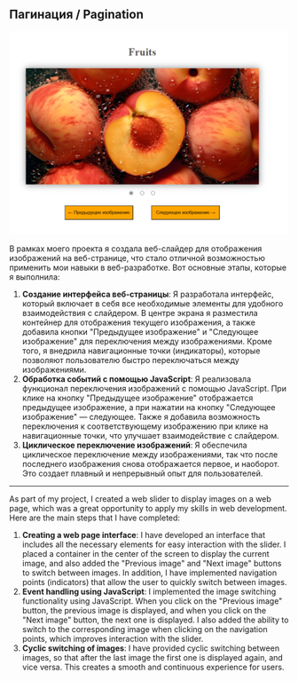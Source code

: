 ## Пагинация / Pagination

![ Main ](./readme_assets/1.png)

В рамках моего проекта я создала веб-слайдер для отображения изображений на веб-странице, что стало отличной возможностью применить мои навыки в веб-разработке. Вот основные этапы, которые я выполнила:
1. **Создание интерфейса веб-страницы**: Я разработала интерфейс, который включает в себя все необходимые элементы для удобного взаимодействия с слайдером. В центре экрана я разместила контейнер для отображения текущего изображения, а также добавила кнопки "Предыдущее изображение" и "Следующее изображение" для переключения между изображениями. Кроме того, я внедрила навигационные точки (индикаторы), которые позволяют пользователю быстро переключаться между изображениями.
2. **Обработка событий с помощью JavaScript**: Я реализовала функционал переключения изображений с помощью JavaScript. При клике на кнопку "Предыдущее изображение" отображается предыдущее изображение, а при нажатии на кнопку "Следующее изображение" — следующее. Также я добавила возможность переключения к соответствующему изображению при клике на навигационные точки, что улучшает взаимодействие с слайдером.
3. **Циклическое переключение изображений**: Я обеспечила циклическое переключение между изображениями, так что после последнего изображения снова отображается первое, и наоборот. Это создает плавный и непрерывный опыт для пользователей.


-----------------------------------------------------------------------------------------------------------------------------------------

As part of my project, I created a web slider to display images on a web page, which was a great opportunity to apply my skills in web development. Here are the main steps that I have completed:
1. **Creating a web page interface**: I have developed an interface that includes all the necessary elements for easy interaction with the slider. I placed a container in the center of the screen to display the current image, and also added the "Previous image" and "Next image" buttons to switch between images. In addition, I have implemented navigation points (indicators) that allow the user to quickly switch between images.
2. **Event handling using JavaScript**: I implemented the image switching functionality using JavaScript. When you click on the "Previous image" button, the previous image is displayed, and when you click on the "Next image" button, the next one is displayed. I also added the ability to switch to the corresponding image when clicking on the navigation points, which improves interaction with the slider.
3. **Cyclic switching of images**: I have provided cyclic switching between images, so that after the last image the first one is displayed again, and vice versa. This creates a smooth and continuous experience for users.